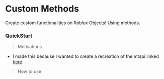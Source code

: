 # Custom Methods

Create custom functionalities on Roblox Objects! Using methods.


### QuickStart

> Motivations

* I made this because I wanted to create a recreation of the mtapi linked [here](https://www.youtube.com/watch?v=dQw4w9WgXcQ).

> How to use

```lua

```
